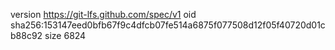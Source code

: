 version https://git-lfs.github.com/spec/v1
oid sha256:153147eed0bfb67f9c4dfcb07fe514a6875f077508d12f05f40720d01cb88c92
size 6824
